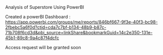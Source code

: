 Analysis of Superstore Using PowerBI 

Created a powerBI Dashboard : https://app.powerbi.com/groups/me/reports/846bf667-9f3e-40f3-bc98-2fbebc5a6f0d?ctid=cda7c7bf-b134-48b9-b87c-71b708f6cd3d&pbi_source=linkShare&bookmarkGuid=14c2e350-131e-45b1-89c8-9a4c87f4dcfc



Access request will be granted soon
